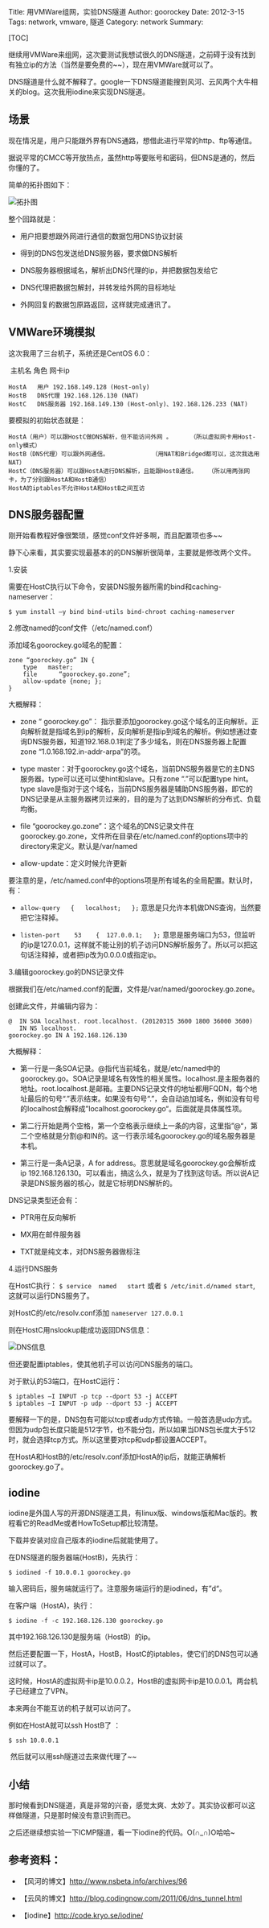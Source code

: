 Title: 用VMWare组网，实验DNS隧道
Author: goorockey
Date: 2012-3-15
Tags: network, vmware, 隧道
Category: network
Summary: 


[TOC]

继续用VMWare来组网，这次要测试我想试很久的DNS隧道，之前碍于没有找到有独立ip的方法（当然是要免费的~~），现在用VMWare就可以了。

DNS隧道是什么就不解释了。google一下DNS隧道能搜到风河、云风两个大牛相关的blog。这次我用iodine来实现DNS隧道。

## 场景 
现在情况是，用户只能跟外界有DNS通路，想借此进行平常的http、ftp等通信。

据说平常的CMCC等开放热点，虽然http等要账号和密码，但DNS是通的，然后你懂的了。

简单的拓扑图如下：

![拓扑图](http://www.goorockey.com/uploads/2012/03/image_thumb2.png)

整个回路就是：

- 用户把要想跟外网进行通信的数据包用DNS协议封装

- 得到的DNS包发送给DNS服务器，要求做DNS解析

- DNS服务器根据域名，解析出DNS代理的ip，并把数据包发给它

- DNS代理把数据包解封，并转发给外网的目标地址

- 外网回复的数据包原路返回，这样就完成通讯了。
 
## VMWare环境模拟

这次我用了三台机子，系统还是CentOS 6.0：

 主机名 角色 网卡ip

    HostA   用户 192.168.149.128 (Host-only)
    HostB   DNS代理 192.168.126.130 (NAT)
    HostC   DNS服务器 192.168.149.130 (Host-only)、192.168.126.233 (NAT)

要模拟的初始状态就是：

	HostA（用户）可以跟HostC做DNS解析，但不能访问外网 。     （所以虚拟网卡用Host-only模式）
	HostB（DNS代理）可以跟外网通信。            （用NAT和Bridged都可以，这次我选用NAT）
	HostC（DNS服务器）可以跟HostA进行DNS解析，且能跟HostB通信。   （所以用两张网卡，为了分别跟HostA和HostB通信）
	HostA的iptables不允许HostA和HostB之间互访

## DNS服务器配置

刚开始看教程好像很繁琐，感觉conf文件好多啊，而且配置项也多~~

静下心来看，其实要实现最基本的的DNS解析很简单，主要就是修改两个文件。

1.安装

需要在HostC执行以下命令，安装DNS服务器所需的bind和caching-nameserver：

    $ yum install –y bind bind-utils bind-chroot caching-nameserver

2.修改named的conf文件（/etc/named.conf）

添加域名goorockey.go域名的配置：

    zone “goorockey.go” IN {
        type   master;
        file      “goorockey.go.zone”;
        allow-update {none; };
    }

大概解释：

- zone “ goorockey.go”： 指示要添加goorockey.go这个域名的正向解析。正向解析就是指域名到ip的解析，反向解析是指ip到域名的解析。例如想通过查询DNS服务器，知道192.168.0.1判定了多少域名，则在DNS服务器上配置zone “1.0.168.192.in-addr-arpa”的项。

- type master：对于goorockey.go这个域名，当前DNS服务器是它的主DNS服务器。type可以还可以使hint和slave。只有zone “.”可以配置type hint。type slave是指对于这个域名，当前DNS服务器是辅助DNS服务器，即它的DNS记录是从主服务器拷贝过来的，目的是为了达到DNS解析的分布式、负载均衡。

- file “goorockey.go.zone”：这个域名的DNS记录文件在goorockey.go.zone，文件所在目录在/etc/named.conf的options项中的directory来定义。默认是/var/named

- allow-update：定义时候允许更新

要注意的是，/etc/named.conf中的options项是所有域名的全局配置。默认时，有：

- `allow-query   {   localhost;   };` 意思是只允许本机做DNS查询，当然要把它注释掉。

- `listen-port    53    {  127.0.0.1;   };` 意思是服务端口为53，但监听的ip是127.0.0.1，这样就不能让别的机子访问DNS解析服务了。所以可以把这句话注释掉，或者把ip改为0.0.0.0或指定ip。

3.编辑goorockey.go的DNS记录文件

根据我们在/etc/named.conf的配置，文件是/var/named/goorockey.go.zone。

创建此文件，并编辑内容为：

    @  IN SOA localhost. root.localhost. (20120315 3600 1800 36000 3600)
       IN NS localhost.
    goorockey.go IN A 192.168.126.130

大概解释：

- 第一行是一条SOA记录。@指代当前域名，就是/etc/named中的goorockey.go。SOA记录是域名有效性的相关属性。localhost.是主服务器的地址。root.localhost.是邮箱。主要DNS记录文件的地址都用FQDN，每个地址最后的句号“.”表示结束。如果没有句号“.”，会自动追加域名，例如没有句号的localhost会解释成”localhost.goorockey.go“。后面就是具体属性项。

- 第二行开始是两个空格，第一个空格表示继续上一条的内容，这里指”@“，第二个空格就是分割@和IN的。这一行表示域名goorockey.go的域名服务器是本机。

- 第三行是一条A记录，A for address。意思就是域名goorockey.go会解析成ip 192.168.126.130。可以看出，搞这么久，就是为了找到这句话。所以说A记录是DNS服务器的核心，就是它标明DNS解析的。

DNS记录类型还会有：

- PTR用在反向解析

- MX用在邮件服务器

- TXT就是纯文本，对DNS服务器做标注

4.运行DNS服务

在HostC执行： `$ service  named   start` 或者 `$ /etc/init.d/named start`,这就可以运行DNS服务了。

对HostC的/etc/resolv.conf添加 `nameserver 127.0.0.1`

则在HostC用nslookup能成功返回DNS信息：

![DNS信息](http://www.goorockey.com/uploads/2012/03/20594453_thumb.png)

但还要配置iptables，使其他机子可以访问DNS服务的端口。

对于默认的53端口，在HostC运行：

    $ iptables –I INPUT -p tcp --dport 53 -j ACCEPT
    $ iptables –I INPUT -p udp --dport 53 -j ACCEPT

要解释一下的是，DNS包有可能以tcp或者udp方式传输。一般首选是udp方式。但因为udp包长度只能是512字节，也不能分包，所以如果当DNS包长度大于512时，就会选择tcp方式。所以这里要对tcp和udp都设置ACCEPT。

在HostA和HostB的/etc/resolv.conf添加HostA的ip后，就能正确解析goorockey.go了。

## iodine

iodine是外国人写的开源DNS隧道工具，有linux版、windows版和Mac版的。教程看它的ReadMe或者HowToSetup都比较清楚。

下载并安装对应自己版本的iodine后就能使用了。

在DNS隧道的服务器端(HostB)，先执行：

    $ iodined -f 10.0.0.1 goorockey.go

输入密码后，服务端就运行了。注意服务端运行的是iodined，有”d“。

在客户端（HostA)，执行：

    $ iodine -f -c 192.168.126.130 goorockey.go

其中192.168.126.130是服务端（HostB）的ip。

然后还要配置一下，HostA，HostB，HostC的iptables，使它们的DNS包可以通过就可以了。

这时候，HostA的虚拟网卡ip是10.0.0.2，HostB的虚拟网卡ip是10.0.0.1。两台机子已经建立了VPN。

本来两台不能互访的机子就可以访问了。

例如在HostA就可以ssh HostB了 ：

    $ ssh 10.0.0.1

 然后就可以用ssh隧道过去来做代理了~~

## 小结

那时候看到DNS隧道，真是非常的兴奋，感觉太爽、太妙了。其实协议都可以这样做隧道，只是那时候没有意识到而已。

之后还继续想实验一下ICMP隧道，看一下iodine的代码。O(∩_∩)O哈哈~

## 参考资料：

- 【风河的博文】<http://www.nsbeta.info/archives/96>

- 【云风的博文】<http://blog.codingnow.com/2011/06/dns_tunnel.html>

- 【iodine】<http://code.kryo.se/iodine/>
